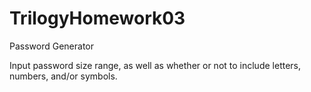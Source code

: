 # TrilogyHomework03
Password Generator

Input password size range, as well as whether or not to include letters, numbers, and/or symbols.
